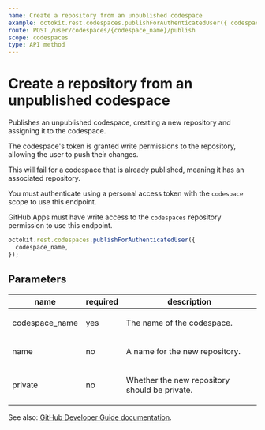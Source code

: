 ```yaml
---
name: Create a repository from an unpublished codespace
example: octokit.rest.codespaces.publishForAuthenticatedUser({ codespace_name })
route: POST /user/codespaces/{codespace_name}/publish
scope: codespaces
type: API method
---
```


# Create a repository from an unpublished codespace

Publishes an unpublished codespace, creating a new repository and assigning it to the codespace.

The codespace's token is granted write permissions to the repository, allowing the user to push their changes.

This will fail for a codespace that is already published, meaning it has an associated repository.

You must authenticate using a personal access token with the `codespace` scope to use this endpoint.

GitHub Apps must have write access to the `codespaces` repository permission to use this endpoint.

```js
octokit.rest.codespaces.publishForAuthenticatedUser({
  codespace_name,
});
```

## Parameters

<table>
  <thead>
    <tr>
      <th>name</th>
      <th>required</th>
      <th>description</th>
    </tr>
  </thead>
  <tbody>
    <tr><td>codespace_name</td><td>yes</td><td>

The name of the codespace.

</td></tr>
<tr><td>name</td><td>no</td><td>

A name for the new repository.

</td></tr>
<tr><td>private</td><td>no</td><td>

Whether the new repository should be private.

</td></tr>
  </tbody>
</table>

See also: [GitHub Developer Guide documentation](https://docs.github.com/rest/reference/codespaces/codespaces#create-a-repository-from-an-unpublished-codespace).
